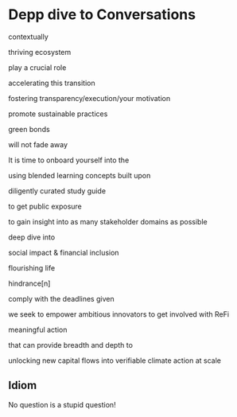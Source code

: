
# Depp dive to Conversations

contextually

thriving ecosystem

play a crucial role

accelerating this transition

fostering transparency/execution/your motivation

promote sustainable practices

green bonds

will not fade away

It is time to onboard yourself into the

using blended learning concepts built upon

diligently curated study guide

to get public exposure

to gain insight into as many stakeholder domains as possible

deep dive into

social impact & financial inclusion

flourishing life

hindrance[n]

comply with the deadlines given

we seek to empower ambitious innovators to get involved with ReFi

meaningful action

that can provide breadth and depth to

unlocking new capital flows into verifiable climate action at scale

## Idiom

No question is a stupid question! 